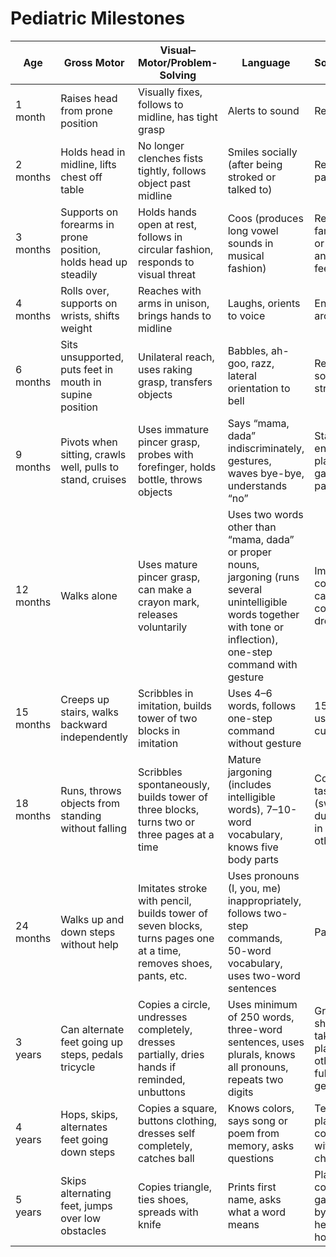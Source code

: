 # Pediatric Milestones

| Age       	| Gross Motor                                                    	| Visual–Motor/Problem-Solving                                                                                     	| Language                                                                                                                                                              	| Social/Adaptive                                                                            	|
|-----------	|----------------------------------------------------------------	|------------------------------------------------------------------------------------------------------------------	|-----------------------------------------------------------------------------------------------------------------------------------------------------------------------	|--------------------------------------------------------------------------------------------	|
| 1 month   	| Raises head from prone position                                	| Visually fixes, follows to midline, has tight grasp                                                              	| Alerts to sound                                                                                                                                                       	| Regards face                                                                               	|
| 2 months  	| Holds head in midline, lifts chest off table                   	| No longer clenches fists tightly, follows object past midline                                                    	| Smiles socially (after being stroked or talked to)                                                                                                                    	| Recognizes parent                                                                          	|
| 3 months  	| Supports on forearms in prone position, holds head up steadily 	| Holds hands open at rest, follows in circular fashion, responds to visual threat                                 	| Coos (produces long vowel sounds in musical fashion)                                                                                                                  	| Reaches for familiar people or objects, anticipates feeding                                	|
| 4 months  	| Rolls over, supports on wrists, shifts weight                  	| Reaches with arms in unison, brings hands to midline                                                             	| Laughs, orients to voice                                                                                                                                              	| Enjoys looking around                                                                      	|
| 6 months  	| Sits unsupported, puts feet in mouth in supine position        	| Unilateral reach, uses raking grasp, transfers objects                                                           	| Babbles, ah-goo, razz, lateral orientation to bell                                                                                                                    	| Recognizes that someone is a stranger                                                      	|
| 9 months  	| Pivots when sitting, crawls well, pulls to stand, cruises      	| Uses immature pincer grasp, probes with forefinger, holds bottle, throws objects                                 	| Says “mama, dada” indiscriminately, gestures, waves bye-bye, understands “no”                                                                                         	| Starts exploring environment, plays gesture games (e.g., pat-a-cake)                       	|
| 12 months 	| Walks alone                                                    	| Uses mature pincer grasp, can make a crayon mark, releases voluntarily                                           	| Uses two words other than “mama, dada” or proper nouns, jargoning (runs several unintelligible words together with tone or inflection), one-step command with gesture 	| Imitates actions, comes when called, cooperates with dressing                              	|
| 15 months 	| Creeps up stairs, walks backward independently                 	| Scribbles in imitation, builds tower of two blocks in imitation                                                  	| Uses 4–6 words, follows one-step command without gesture                                                                                                              	| 15–18 months: uses spoon and cup                                                           	|
| 18 months 	| Runs, throws objects from standing without falling             	| Scribbles spontaneously, builds tower of three blocks, turns two or three pages at a time                        	| Mature jargoning (includes intelligible words), 7–10-word vocabulary, knows five body parts                                                                           	| Copies parent in tasks (sweeping, dusting), plays in company of other children             	|
| 24 months 	| Walks up and down steps without help                           	| Imitates stroke with pencil, builds tower of seven blocks, turns pages one at a time, removes shoes, pants, etc. 	| Uses pronouns (I, you, me) inappropriately, follows two-step commands, 50-word vocabulary, uses two-word sentences                                                    	| Parallel play                                                                              	|
| 3 years   	| Can alternate feet going up steps, pedals tricycle             	| Copies a circle, undresses completely, dresses partially, dries hands if reminded, unbuttons                     	| Uses minimum of 250 words, three-word sentences, uses plurals, knows all pronouns, repeats two digits                                                                 	| Group play, shares toys, takes turns, plays well with others, knows full name, age, gender 	|
| 4 years   	| Hops, skips, alternates feet going down steps                  	| Copies a square, buttons clothing, dresses self completely, catches ball                                         	| Knows colors, says song or poem from memory, asks questions                                                                                                           	| Tells “tall tales,” plays cooperatively with a group of children                           	|
| 5 years   	| Skips alternating feet, jumps over low obstacles               	| Copies triangle, ties shoes, spreads with knife                                                                  	| Prints first name, asks what a word means                                                                                                                             	| Plays competitive games, abides by rules, likes to help in household tasks                 	|